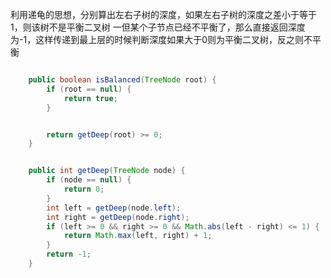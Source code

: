 利用递龟的思想，分别算出左右子树的深度，如果左右子树的深度之差小于等于1，则该树不是平衡二叉树
一但某个子节点已经不平衡了，那么直接返回深度为-1，这样传递到最上层的时候判断深度如果大于0则为平衡二叉树，反之则不平衡
````java

    public boolean isBalanced(TreeNode root) {
        if (root == null) {
            return true;
        }


        return getDeep(root) >= 0;
    }


    public int getDeep(TreeNode node) {
        if (node == null) {
            return 0;
        }
        int left = getDeep(node.left);
        int right = getDeep(node.right);
        if (left >= 0 && right >= 0 && Math.abs(left - right) <= 1) {
            return Math.max(left, right) + 1;
        }
        return -1;
    }

````
